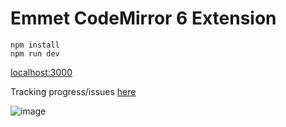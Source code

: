 # Emmet CodeMirror 6 Extension

```
npm install
npm run dev
```

[localhost:3000](http://localhost:3000)

Tracking progress/issues [here](https://github.com/mateomorris/primo.af/issues/325)

![image](https://user-images.githubusercontent.com/39444813/119265952-1809c680-bbe9-11eb-8f92-c4abc3a31c31.png)
